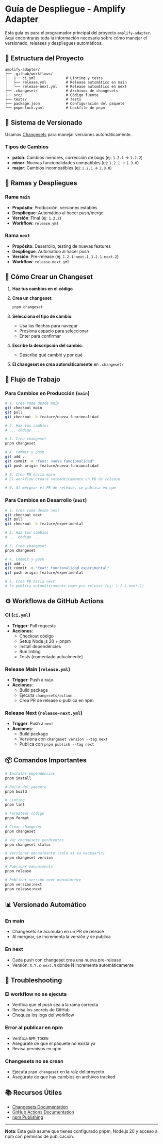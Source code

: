 # Guía de Despliegue - Amplify Adapter

Esta guía es para el programador principal del proyecto `amplify-adapter`. Aquí encontrarás toda la información necesaria sobre cómo manejar el versionado, releases y despliegues automáticos.

## 📁 Estructura del Proyecto

```
amplify-adapter/
├── .github/workflows/
│   ├── ci.yml              # Linting y tests
│   ├── release.yml         # Release automático en main
│   └── release-next.yml    # Release automático en next
├── .changeset/             # Archivos de changesets
├── src/                    # Código fuente
├── tests/                  # Tests
├── package.json            # Configuración del paquete
└── pnpm-lock.yaml          # Lockfile de pnpm
```

## 🚀 Sistema de Versionado

Usamos [Changesets](https://github.com/changesets/changesets) para manejar versiones automáticamente.

### Tipos de Cambios

- **patch**: Cambios menores, corrección de bugs (ej: `1.2.1` → `1.2.2`)
- **minor**: Nuevas funcionalidades compatibles (ej: `1.2.1` → `1.3.0`)
- **major**: Cambios incompatibles (ej: `1.2.1` → `2.0.0`)

## 🌿 Ramas y Despliegues

### Rama `main`

- **Propósito**: Producción, versiones estables
- **Despliegue**: Automático al hacer push/merge
- **Versión**: Final (ej: `1.2.2`)
- **Workflow**: `release.yml`

### Rama `next`

- **Propósito**: Desarrollo, testing de nuevas features
- **Despliegue**: Automático al hacer push
- **Versión**: Pre-release (ej: `1.2.1-next.1`, `1.2.1-next.2`)
- **Workflow**: `release-next.yml`

## 📝 Cómo Crear un Changeset

1. **Haz tus cambios en el código**

2. **Crea un changeset**:

   ```bash
   pnpm changeset
   ```

3. **Selecciona el tipo de cambio**:

   - Usa las flechas para navegar
   - Presiona espacio para seleccionar
   - Enter para confirmar

4. **Escribe la descripción del cambio**:

   - Describe qué cambió y por qué

5. **El changeset se crea automáticamente** en `.changeset/`

## 🔄 Flujo de Trabajo

### Para Cambios en Producción (`main`)

```bash
# 1. Crea rama desde main
git checkout main
git pull
git checkout -b feature/nueva-funcionalidad

# 2. Haz tus cambios
# ... código ...

# 3. Crea changeset
pnpm changeset

# 4. Commit y push
git add .
git commit -m "feat: nueva funcionalidad"
git push origin feature/nueva-funcionalidad

# 5. Crea PR hacia main
# El workflow creará automáticamente un PR de release

# 6. Al mergear el PR de release, se publica en npm
```

### Para Cambios en Desarrollo (`next`)

```bash
# 1. Crea rama desde next
git checkout next
git pull
git checkout -b feature/experimental

# 2. Haz tus cambios
# ... código ...

# 3. Crea changeset
pnpm changeset

# 4. Commit y push
git add .
git commit -m "feat: funcionalidad experimental"
git push origin feature/experimental

# 5. Crea PR hacia next
# Se publica automáticamente como pre-release (ej: 1.2.1-next.1)
```

## ⚙️ Workflows de GitHub Actions

### CI (`ci.yml`)

- **Trigger**: Pull requests
- **Acciones**:
  - Checkout código
  - Setup Node.js 20 + pnpm
  - Install dependencies
  - Run linting
  - Tests (comentado actualmente)

### Release Main (`release.yml`)

- **Trigger**: Push a `main`
- **Acciones**:
  - Build package
  - Ejecuta `changesets/action`
  - Crea PR de release o publica en npm

### Release Next (`release-next.yml`)

- **Trigger**: Push a `next`
- **Acciones**:
  - Build package
  - Versiona con `changeset version --tag next`
  - Publica con `pnpm publish --tag next`

## 📦 Comandos Importantes

```bash
# Instalar dependencias
pnpm install

# Build del paquete
pnpm build

# Linting
pnpm lint

# Formatear código
pnpm format

# Crear changeset
pnpm changeset

# Ver changesets pendientes
pnpm changeset status

# Versionar manualmente (solo si es necesario)
pnpm changeset version

# Publicar manualmente
pnpm release

# Publicar versión next manualmente
pnpm version:next
pnpm release:next
```

## 📊 Versionado Automático

### En main

- Changesets se acumulan en un PR de release
- Al mergear, se incrementa la versión y se publica

### En next

- Cada push con changeset crea una nueva pre-release
- Versión: `X.Y.Z-next.N` donde N incrementa automáticamente

## 🐛 Troubleshooting

### El workflow no se ejecuta

- Verifica que el push sea a la rama correcta
- Revisa los secrets de GitHub
- Chequea los logs del workflow

### Error al publicar en npm

- Verifica `NPM_TOKEN`
- Asegúrate de que el paquete no exista ya
- Revisa permisos en npm

### Changesets no se crean

- Ejecuta `pnpm changeset` en la raíz del proyecto
- Asegúrate de que hay cambios en archivos tracked

## 📚 Recursos Útiles

- [Changesets Documentation](https://github.com/changesets/changesets)
- [GitHub Actions Documentation](https://docs.github.com/en/actions)
- [npm Publishing](https://docs.npmjs.com/cli/v9/commands/npm-publish)

---

**Nota**: Esta guía asume que tienes configurado pnpm, Node.js 20 y acceso a npm con permisos de publicación.
